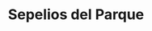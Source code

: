 ---
title: "Sepelios del Parque"
url: /ciudad-autonoma-de-buenos-aires/sepelios-del-parque/
shop: directores de funerarias
---